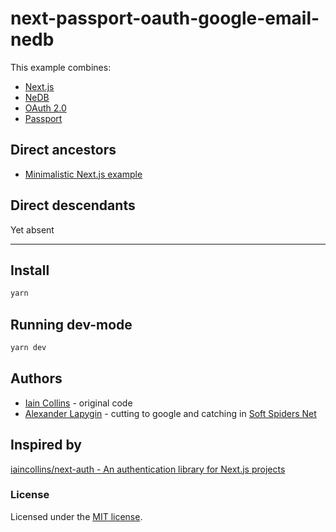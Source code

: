 # next-passport-oauth-google-email-nedb

This example combines:

- [Next.js](https://github.com/zeit/next.js/)
- [NeDB](https://github.com/louischatriot/nedb)
- [OAuth 2.0](https://oauth.net/2/)
- [Passport](http://www.passportjs.org/)

## Direct ancestors

- [Minimalistic Next.js example](https://github.com/softspider/next.js)

## Direct descendants

Yet absent

---

## Install

```sh
yarn
```

## Running dev-mode

```sh
yarn dev
```

## Authors

* [Iain Collins](https://github.com/iaincollins) - original code
* [Alexander Lapygin](https://github.com/AlexanderLapygin) - cutting to google and catching in [Soft Spiders Net](https://github.com/softspider)

## Inspired by

[iaincollins/next-auth - An authentication library for Next.js projects](https://github.com/iaincollins/next-auth)

### License

Licensed under the [MIT license](./LICENSE).
